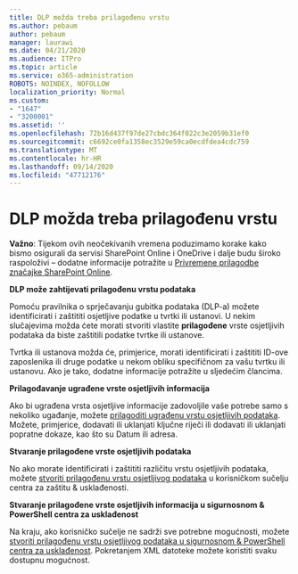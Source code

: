 ```yaml
---
title: DLP možda treba prilagođenu vrstu
ms.author: pebaum
author: pebaum
manager: laurawi
ms.date: 04/21/2020
ms.audience: ITPro
ms.topic: article
ms.service: o365-administration
ROBOTS: NOINDEX, NOFOLLOW
localization_priority: Normal
ms.custom:
- "1647"
- "3200001"
ms.assetid: ''
ms.openlocfilehash: 72b16d437f97de27cbdc364f022c3e2059b31ef0
ms.sourcegitcommit: c6692ce0fa1358ec3529e59ca0ecdfdea4cdc759
ms.translationtype: MT
ms.contentlocale: hr-HR
ms.lasthandoff: 09/14/2020
ms.locfileid: "47712176"
---
```

# <a name="dlp-might-need-a-custom-type"></a>DLP možda treba prilagođenu vrstu

**Važno**: Tijekom ovih neočekivanih vremena poduzimamo korake kako bismo osigurali da servisi SharePoint Online i OneDrive i dalje budu široko raspoloživi – dodatne informacije potražite u [Privremene prilagodbe značajke SharePoint Online](https://aka.ms/ODSPAdjustments).

**DLP može zahtijevati prilagođenu vrstu podataka**

Pomoću pravilnika o sprječavanju gubitka podataka (DLP-a) možete identificirati i zaštititi osjetljive podatke u tvrtki ili ustanovi. U nekim slučajevima možda ćete morati stvoriti vlastite **prilagođene** vrste osjetljivih podataka da biste zaštitili podatke tvrtke ili ustanove.

Tvrtka ili ustanova možda će, primjerice, morati identificirati i zaštititi ID-ove zaposlenika ili druge podatke u nekom obliku specifičnom za vašu tvrtku ili ustanovu. Ako je tako, dodatne informacije potražite u sljedećim člancima.
  
 **Prilagođavanje ugrađene vrste osjetljivih informacija**
  
Ako bi ugrađena vrsta osjetljive informacije zadovoljile vaše potrebe samo s nekoliko ugađanje, možete [prilagoditi ugrađenu vrstu osjetljivih podataka](https://docs.microsoft.com/microsoft-365/compliance/customize-a-built-in-sensitive-information-type). Možete, primjerice, dodavati ili uklanjati ključne riječi ili dodavati ili uklanjati popratne dokaze, kao što su Datum ili adresa.
  
 **Stvaranje prilagođene vrste osjetljivih podataka**
  
No ako morate identificirati i zaštititi različitu vrstu osjetljivih podataka, možete [stvoriti prilagođenu vrstu osjetljivog podataka](https://docs.microsoft.com/microsoft-365/compliance/create-a-custom-sensitive-information-type) u korisničkom sučelju centra za zaštitu & usklađenosti.
  
**Stvaranje prilagođene vrste osjetljivih informacija u sigurnosnom & PowerShell centra za usklađenost**

Na kraju, ako korisničko sučelje ne sadrži sve potrebne mogućnosti, možete [stvoriti prilagođenu vrstu osjetljivog podataka u sigurnosnom & PowerShell centra za usklađenost](https://docs.microsoft.com/microsoft-365/compliance/create-a-custom-sensitive-information-type-in-scc-powershell). Pokretanjem XML datoteke možete koristiti svaku dostupnu mogućnost.
